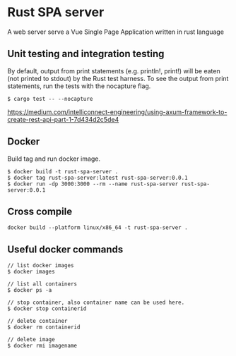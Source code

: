 # Rust SPA server
A web server serve a Vue Single Page Application written in rust language

## Unit testing and integration testing

By default, output from print statements (e.g. println!, print!) will be eaten (not printed to stdout) by the Rust test harness.
To see the output from print statements, run the tests with the nocapture flag.
```
$ cargo test -- --nocapture

```

https://medium.com/intelliconnect-engineering/using-axum-framework-to-create-rest-api-part-1-7d434d2c5de4

## Docker
Build tag and run docker image.
```
$ docker build -t rust-spa-server .
$ docker tag rust-spa-server:latest rust-spa-server:0.0.1
$ docker run -dp 3000:3000 --rm --name rust-spa-server rust-spa-server:0.0.1

```

## Cross compile
```
docker build --platform linux/x86_64 -t rust-spa-server .
```

## Useful docker commands
```
// list docker images
$ docker images

// list all containers
$ docker ps -a

// stop container, also container name can be used here.
$ docker stop containerid

// delete container
$ docker rm containerid

// delete image
$ docker rmi imagename
```

